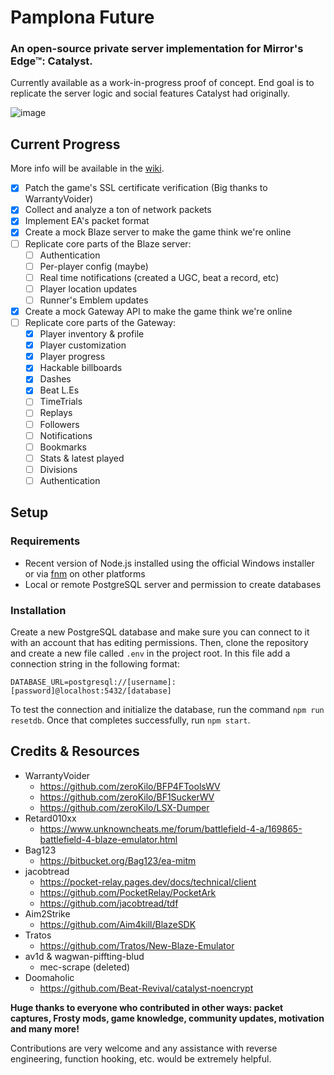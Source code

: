 # Pamplona Future
### An open-source private server implementation for Mirror's Edge™: Catalyst.
Currently available as a work-in-progress proof of concept. End goal is to replicate the server logic and social features Catalyst had originally.

![image](https://github.com/user-attachments/assets/0edcb839-c66c-4f55-8503-e2dabb4628e5)

## Current Progress
More info will be available in the [wiki](https://github.com/ploxxxy/pamplona-future/wiki).
- [x] Patch the game's SSL certificate verification (Big thanks to WarrantyVoider)
- [x] Collect and analyze a ton of network packets
- [x] Implement EA's packet format
- [x] Create a mock Blaze server to make the game think we're online
- [ ] Replicate core parts of the Blaze server:
  - [ ] Authentication
  - [ ] Per-player config (maybe)
  - [ ] Real time notifications (created a UGC, beat a record, etc)
  - [ ] Player location updates
  - [ ] Runner's Emblem updates
- [x] Create a mock Gateway API to make the game think we're online
- [ ] Replicate core parts of the Gateway:
  - [x] Player inventory & profile
  - [x] Player customization
  - [x] Player progress
  - [x] Hackable billboards
  - [x] Dashes
  - [x] Beat L.Es
  - [ ] TimeTrials
  - [ ] Replays
  - [ ] Followers
  - [ ] Notifications
  - [ ] Bookmarks
  - [ ] Stats & latest played
  - [ ] Divisions
  - [ ] Authentication

## Setup
### Requirements
- Recent version of Node.js installed using the official Windows installer or via [fnm](https://github.com/Schniz/fnm) on other platforms
- Local or remote PostgreSQL server and permission to create databases

### Installation
Create a new PostgreSQL database and make sure you can connect to it with an account that has editing permissions. Then, clone the repository and create a new file called `.env` in the project root. In this file add a connection string in the following format:

```
DATABASE_URL=postgresql://[username]:[password]@localhost:5432/[database]
```

To test the connection and initialize the database, run the command `npm run resetdb`. Once that completes successfully, run `npm start`.

## Credits & Resources
- WarrantyVoider
  - https://github.com/zeroKilo/BFP4FToolsWV
  - https://github.com/zeroKilo/BF1SuckerWV
  - https://github.com/zeroKilo/LSX-Dumper
- Retard010xx
  - https://www.unknowncheats.me/forum/battlefield-4-a/169865-battlefield-4-blaze-emulator.html
- Bag123
  - https://bitbucket.org/Bag123/ea-mitm
- jacobtread
  - https://pocket-relay.pages.dev/docs/technical/client
  - https://github.com/PocketRelay/PocketArk
  - https://github.com/jacobtread/tdf
- Aim2Strike
  - https://github.com/Aim4kill/BlazeSDK
- Tratos
  - https://github.com/Tratos/New-Blaze-Emulator
- av1d & wagwan-piffting-blud
  - mec-scrape (deleted)
- Doomaholic
  - https://github.com/Beat-Revival/catalyst-noencrypt

**Huge thanks to everyone who contributed in other ways: packet captures, Frosty mods, game knowledge, community updates, motivation and many more!**

Contributions are very welcome and any assistance with reverse engineering, function hooking, etc. would be extremely helpful.
